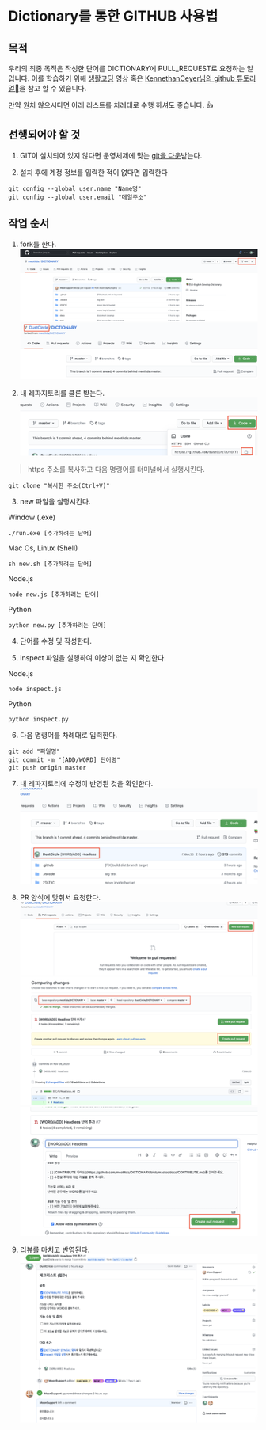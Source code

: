 # Dictionary를 통한 GITHUB 사용법

## 목적

우리의 최종 목적은 작성한 단어를 DICTIONARY에 PULL_REQUEST로 요청하는 일입니다.
이를 학습하기 위해 [생활코딩](https://www.youtube.com/watch?v=uvsz2XgRPfM) 영상 혹은 [KennethanCeyer님의 github 튜토리얼](https://www.pigno.se/barn/tutorial-git/docs/#/)을 참고 할 수 있습니다. 

만약 원치 않으시다면 아래 리스트를 차례대로 수행 하셔도 좋습니다. 👍

## 선행되어야 할 것
1. GIT이 설치되어 있지 않다면 운영체제에 맞는 [git을 다운](https://git-scm.com/downloads)받는다.

2. 설치 후에 계정 정보를 입력한 적이 없다면 입력한다

```
git config --global user.name "Name명"
git config --global user.email "메일주소" 
```

## 작업 순서

1. fork를 한다.
![1-1](../2TAT1C/process_1-1.png)
![1-2](../2TAT1C/process_1-2.png)

2. 내 레파지토리를 클론 받는다.
![2](../2TAT1C/process_2.png)

> https 주소를 복사하고 다음 명령어를 터미널에서 실행시킨다.

```
git clone "복사한 주소(Ctrl+V)"
```

3. new 파일을 실행시킨다.

Window (.exe)
```
./run.exe [추가하려는 단어]
```

Mac Os, Linux (Shell)
```
sh new.sh [추가하려는 단어]
```

Node.js
``` 
node new.js [추가하려는 단어]
```

Python
``` 
python new.py [추가하려는 단어]
```

4. 단어를 수정 및 작성한다.

5. inspect 파일을 실행하여 이상이 없는 지 확인한다.

Node.js
``` 
node inspect.js
```

Python
``` 
python inspect.py
```

6. 다음 명령어를 차례대로 입력한다.

```
git add "파일명"
git commit -m "[ADD/WORD] 단어명"
git push origin master
```

7. 내 레파지토리에 수정이 반영된 것을 확인한다.
![7](../2TAT1C/process_7.png)

8. PR 양식에 맞춰서 요청한다.
![8-1](../2TAT1C/process_8-1.png)
![8-2](../2TAT1C/process_8-2.png)
![8-3](../2TAT1C/process_8-3.png)


9. 리뷰를 마치고 반영된다.
![9](../2TAT1C/process_9.png)
